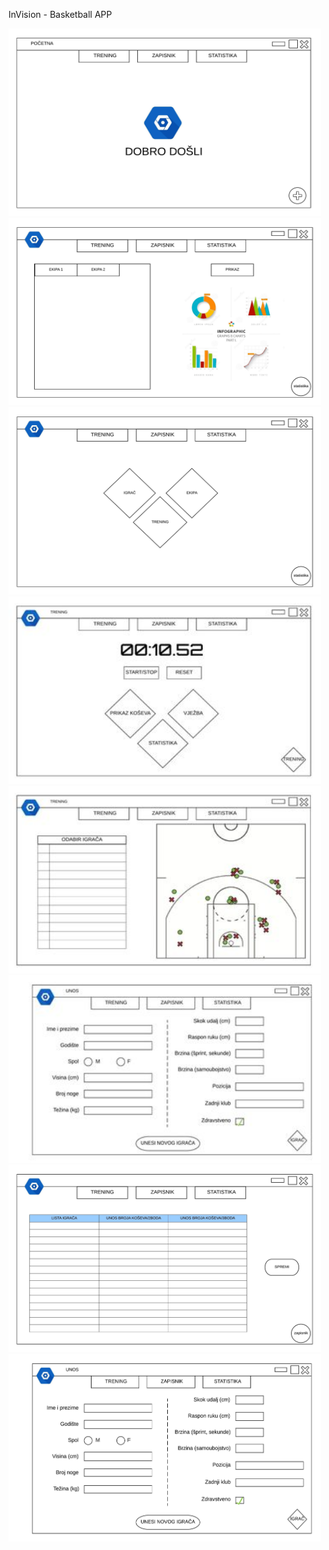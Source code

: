 InVision - Basketball APP

<img src="New folder/Poceta.jpeg" width="500" height="300">
<img src="New folder/statistika.ekipa.jpeg" width="500" height="300">
<img src="New folder/statistika.odabir.jpeg" width="500" height="300">
<img src="New folder/thumb_Trening_pocetna.jpeg" width="500" height="300">

<img src="New folder/thumb_Trening_prikaz_koseva.jpeg" width="500" height="300">
<img src="New folder/thumb_Unos_igraci.jpeg" width="500" height="300">
<img src="New folder/ZAPISNIK.2.jpeg" width="500" height="300">
<img src="New folder/Unos_igraci.jpeg" width="500" height="300">

